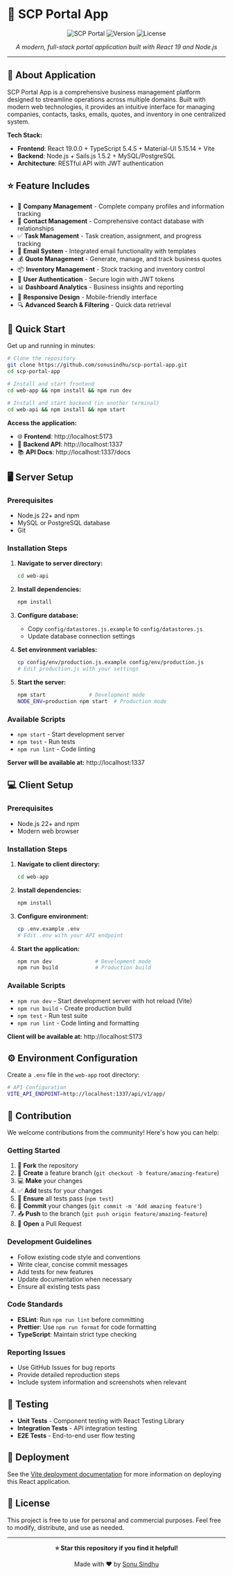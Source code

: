 # 🚀 SCP Portal App

<div align="center">

![SCP Portal](https://img.shields.io/badge/SCP%20Portal-App-4A90E2?style=for-the-badge&logo=react&logoColor=white)
![Version](https://img.shields.io/badge/version-1.0.0-28a745?style=for-the-badge&logo=github&logoColor=white)
![License](https://img.shields.io/badge/license-Free%20to%20Use-ffc107?style=for-the-badge&logo=open-source-initiative&logoColor=white)

*A modern, full-stack portal application built with React 19 and Node.js*

</div>

---

## 📖 About Application

SCP Portal App is a comprehensive business management platform designed to streamline operations across multiple domains. Built with modern web technologies, it provides an intuitive interface for managing companies, contacts, tasks, emails, quotes, and inventory in one centralized system.

**Tech Stack:**
- **Frontend**: React 19.0.0 + TypeScript 5.4.5 + Material-UI 5.15.14 + Vite
- **Backend**: Node.js + Sails.js 1.5.2 + MySQL/PostgreSQL
- **Architecture**: RESTful API with JWT authentication

## ⭐ Feature Includes

- 🏢 **Company Management** - Complete company profiles and information tracking
- 👥 **Contact Management** - Comprehensive contact database with relationships
- ✅ **Task Management** - Task creation, assignment, and progress tracking
- 📧 **Email System** - Integrated email functionality with templates
- 💰 **Quote Management** - Generate, manage, and track business quotes
- 📦 **Inventory Management** - Stock tracking and inventory control
- 🔐 **User Authentication** - Secure login with JWT tokens
- 📊 **Dashboard Analytics** - Business insights and reporting
- 🎨 **Responsive Design** - Mobile-friendly interface
- 🔍 **Advanced Search & Filtering** - Quick data retrieval

## 🚀 Quick Start

Get up and running in minutes:

```bash
# Clone the repository
git clone https://github.com/sonusindhu/scp-portal-app.git
cd scp-portal-app

# Install and start frontend
cd web-app && npm install && npm run dev

# Install and start backend (in another terminal)
cd web-api && npm install && npm start
```

**Access the application:**
- 🌐 **Frontend**: http://localhost:5173
- 🔧 **Backend API**: http://localhost:1337
- 📚 **API Docs**: http://localhost:1337/docs

## 🖥️ Server Setup

### Prerequisites
- Node.js 22+ and npm
- MySQL or PostgreSQL database
- Git

### Installation Steps

1. **Navigate to server directory:**
   ```bash
   cd web-api
   ```

2. **Install dependencies:**
   ```bash
   npm install
   ```

3. **Configure database:**
   - Copy `config/datastores.js.example` to `config/datastores.js`
   - Update database connection settings

4. **Set environment variables:**
   ```bash
   cp config/env/production.js.example config/env/production.js
   # Edit production.js with your settings
   ```

5. **Start the server:**
   ```bash
   npm start              # Development mode
   NODE_ENV=production npm start  # Production mode
   ```

### Available Scripts
- `npm start` - Start development server
- `npm test` - Run tests
- `npm run lint` - Code linting

**Server will be available at:** http://localhost:1337

## 💻 Client Setup

### Prerequisites
- Node.js 22+ and npm
- Modern web browser

### Installation Steps

1. **Navigate to client directory:**
   ```bash
   cd web-app
   ```

2. **Install dependencies:**
   ```bash
   npm install
   ```

3. **Configure environment:**
   ```bash
   cp .env.example .env
   # Edit .env with your API endpoint
   ```

4. **Start the application:**
   ```bash
   npm run dev              # Development mode
   npm run build            # Production build
   ```

### Available Scripts
- `npm run dev` - Start development server with hot reload (Vite)
- `npm run build` - Create production build
- `npm test` - Run test suite
- `npm run lint` - Code linting and formatting

**Client will be available at:** http://localhost:5173

## ⚙️ Environment Configuration

Create a `.env` file in the `web-app` root directory:

```bash
# API Configuration
VITE_API_ENDPOINT=http://localhost:1337/api/v1/app/
```

## 🤝 Contribution

We welcome contributions from the community! Here's how you can help:

### Getting Started
1. 🍴 **Fork** the repository
2. 🌿 **Create** a feature branch (`git checkout -b feature/amazing-feature`)
3. 💻 **Make** your changes
4. ✅ **Add** tests for your changes
5. 🧪 **Ensure** all tests pass (`npm test`)
6. 📝 **Commit** your changes (`git commit -m 'Add amazing feature'`)
7. 📤 **Push** to the branch (`git push origin feature/amazing-feature`)
8. 🔄 **Open** a Pull Request

### Development Guidelines
- Follow existing code style and conventions
- Write clear, concise commit messages
- Add tests for new features
- Update documentation when necessary
- Ensure all existing tests pass

### Code Standards
- **ESLint**: Run `npm run lint` before committing
- **Prettier**: Use `npm run format` for code formatting
- **TypeScript**: Maintain strict type checking

### Reporting Issues
- Use GitHub Issues for bug reports
- Provide detailed reproduction steps
- Include system information and screenshots when relevant

## 🧪 Testing

- **Unit Tests** - Component testing with React Testing Library
- **Integration Tests** - API integration testing
- **E2E Tests** - End-to-end user flow testing

## 🚀 Deployment

See the [Vite deployment documentation](https://vitejs.dev/guide/static-deploy.html) for more information on deploying this React application.

## 📄 License

This project is free to use for personal and commercial purposes. Feel free to modify, distribute, and use as needed.

---

<div align="center">

**⭐ Star this repository if you find it helpful!**

Made with ❤️ by [Sonu Sindhu](https://github.com/sonusindhu)

</div>
